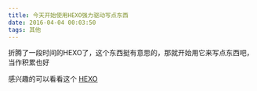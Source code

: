 ```yaml
---
title: 今天开始使用HEXO强力驱动写点东西
date: 2016-04-04 00:03:50
tags: 其他
---
```


折腾了一段时间的HEXO了，这个东西挺有意思的，那就开始用它来写点东西吧，当作积累也好

感兴趣的可以看看这个
[HEXO](https://hexo.io/)

